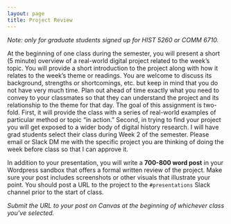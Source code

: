 ```yaml
---
layout: page
title: Project Review
---
```


*Note: only for graduate students signed up for HIST 5260 or COMM 6710.*

At the beginning of one class during the semester, you will present a short (5 minute) overview of a real-world digital project related to the week’s topic. You will provide a short introduction to the project along with how it relates to the week’s theme or readings. You are welcome to discuss its background, strengths or shortcomings, etc. but keep in mind that you do not have very much time. Plan out ahead of time exactly what you need to convey to your classmates so that they can understand the project and its relationship to the theme for that day. The goal of this assignment is two-fold. First, it will provide the class with a series of real-world examples of particular method or topic “in action.” Second, in trying to find your project you will get exposed to a wider body of digital history research. I will have grad students select their class during Week 2 of the semester. Please email or Slack DM me with the specific project you are thinking of doing the week before class so that I can approve it.

In addition to your presentation, you will write a **700-800 word post** in your Wordpress sandbox that offers a formal written review of the project. Make sure your post includes screenshots or other visuals that illustrate your point. You should post a URL to the project to the `#presentations` Slack channel prior to the start of class.

*Submit the URL to your post on Canvas at the beginning of whichever class you've selected.*